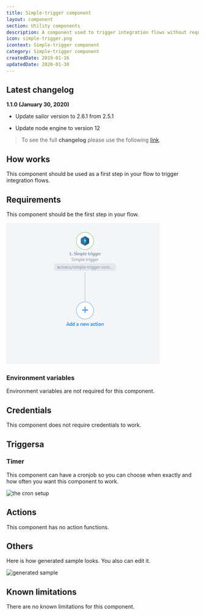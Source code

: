 ```yaml
---
title: Simple-trigger component
layout: component
section: Utility components
description: A component used to trigger integration flows without requesting data from any services.
icon: simple-trigger.png
icontext: Simple-trigger component
category: Simple-trigger component
createdDate: 2019-01-16
updatedDate: 2020-01-30
---
```


## Latest changelog

**1.1.0 (January 30, 2020)**

* Update sailor version to 2.6.1 from 2.5.1

* Update node engine to version 12

> To see the full **changelog** please use the following [link](/components/simple-trigger/changelog).

## How works

This component should be used as a first step in your flow to trigger integration flows.

## Requirements

This component should be the first step in your flow.

![set as first step](img/1ststep.png)

### Environment variables

Environment variables are not required for this component.

## Credentials

This component does not require credentials to work.

## Triggersa

### Timer

This component can have a cronjob so you can choose when exactly and how often
you want this component to work.

![the cron setup](img/cron.png)

## Actions

This component has no action functions.

## Others

Here is how generated sample looks. You also can edit it.

![generated sample](img/sample.png)

## Known limitations

There are no known limitations for this component.
